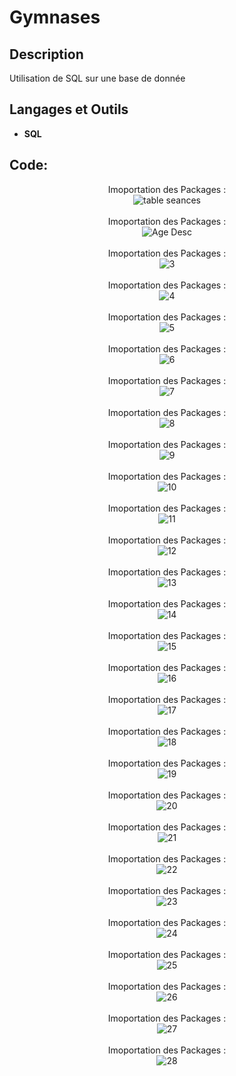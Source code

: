 <h1>Gymnases</h1>

<h2>Description</h2>
Utilisation de SQL sur une base de donnée  
<br />

<h2>Langages et Outils</h2>

- <b>SQL</b> 


<h2>Code:</h2>

<p align="center">
Imoportation des Packages : <br/>
<img src="https://i.imgur.com/R6xBBCO.png" alt="table seances"/>
<br />
<br />
Imoportation des Packages : <br/>
<img src="https://i.imgur.com/XPDpQw2.png" alt="Age Desc"/>
<br />
<br />
Imoportation des Packages : <br/>
<img src="https://i.imgur.com/3nG8lFL.png" alt="3"/>
<br />
<br />
Imoportation des Packages : <br/>
<img src="https://i.imgur.com/IhONE3O.png" alt="4"/>
<br />
<br />
Imoportation des Packages : <br/>
<img src="https://i.imgur.com/CoY4gTU.png" alt="5"/>
<br />
<br />
Imoportation des Packages : <br/>
<img src="https://i.imgur.com/7q8A2o8.png" alt="6"/>
<br />
<br />
Imoportation des Packages : <br/>
<img src="https://i.imgur.com/oEYfoxL.png" alt="7"/>
<br />
<br />
Imoportation des Packages : <br/>
<img src="https://i.imgur.com/qXMoDPq.png" alt="8"/>
<br />
<br />
Imoportation des Packages : <br/>
<img src="https://i.imgur.com/kqXasdP.png" alt="9"/>
<br />
<br />
Imoportation des Packages : <br/>
<img src="https://i.imgur.com/uuw2FLs.png" alt="10"/>
<br />
<br />
Imoportation des Packages : <br/>
<img src="https://i.imgur.com/eFqgV0G.png" alt="11"/>
<br />
<br />
Imoportation des Packages : <br/>
<img src="https://i.imgur.com/hXyrUEG.png" alt="12"/>
<br />
<br />
Imoportation des Packages : <br/>
<img src="https://i.imgur.com/ywmNLTJ.png" alt="13"/>
<br />
<br />
Imoportation des Packages : <br/>
<img src="https://i.imgur.com/c4KzKmY.png" alt="14"/>
<br />
<br />
Imoportation des Packages : <br/>
<img src="https://i.imgur.com/Ll8IpYP.png" alt="15"/>
<br />
<br />
Imoportation des Packages : <br/>
<img src="https://i.imgur.com/aGxrnl3.png" alt="16"/>
<br />
<br />
Imoportation des Packages : <br/>
<img src="https://i.imgur.com/JK0fNcl.png" alt="17"/>
<br />
<br />
Imoportation des Packages : <br/>
<img src="https://i.imgur.com/RQNC0dv.png" alt="18"/>
<br />
<br />
Imoportation des Packages : <br/>
<img src="https://i.imgur.com/jYw2v4Z.png" alt="19"/>
<br />
<br />
Imoportation des Packages : <br/>
<img src="https://i.imgur.com/QHbQJF0.png" alt="20"/>
<br />
<br />
Imoportation des Packages : <br/>
<img src="https://i.imgur.com/Wi5PdWv.png" alt="21"/>
<br />
<br />
Imoportation des Packages : <br/>
<img src="https://i.imgur.com/JnAUgmp.png" alt="22"/>
<br />
<br />
Imoportation des Packages : <br/>
<img src="https://i.imgur.com/RteCRUk.png" alt="23"/>
<br />
<br />
Imoportation des Packages : <br/>
<img src="https://i.imgur.com/1Uvgdy7.png" alt="24"/>
<br />
<br />
Imoportation des Packages : <br/>
<img src="https://i.imgur.com/IDMVnyB.png" alt="25"/>
<br />
<br />
Imoportation des Packages : <br/>
<img src="https://i.imgur.com/ESAzHwf.png" alt="26"/>
<br />
<br />
Imoportation des Packages : <br/>
<img src="https://i.imgur.com/HhuDCgC.png" alt="27"/>
<br />
<br />
Imoportation des Packages : <br/>
<img src="https://i.imgur.com/rqqeaQp.png" alt="28"/>
<br />
<br />

</p>

<!--
 ```diff
- text in red
+ text in green
! text in orange
# text in gray
@@ text in purple (and bold)@@
```
--!>
